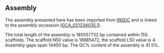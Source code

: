 **Assembly**
--------

The assembly presented here has been imported from [INSDC](http://www.insdc.org) and is linked to the assembly accession [[GCA\_021234035.1](http://www.ebi.ac.uk/ena/data/view/GCA_021234035.1)].

The total length of the assembly is 185057732 bp contained within 155 scaffolds.
The scaffold N50 value is 18885472, the scaffold L50 value is 4.
Assembly gaps span 14400 bp. The GC% content of the assembly is 41.5%.
